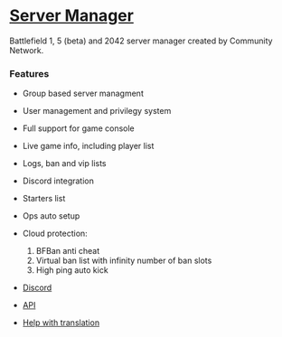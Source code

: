 # [Server Manager](https://manager.gametools.network/)

Battlefield 1, 5 (beta) and 2042 server manager created by Community Network.

### Features

 * Group based server managment
 * User management and privilegy system
 * Full support for game console
 * Live game info, including player list
 * Logs, ban and vip lists
 * Discord integration
 * Starters list
 * Ops auto setup
 * Cloud protection:
    1. BFBan anti cheat
    2. Virtual ban list with infinity number of ban slots
    3. High ping auto kick

* [Discord](https://discord.gametools.network)
* [API](https://manager-api.gametools.network/docs/)
* [Help with translation](https://explore.transifex.com/gametools/servermanager/)
